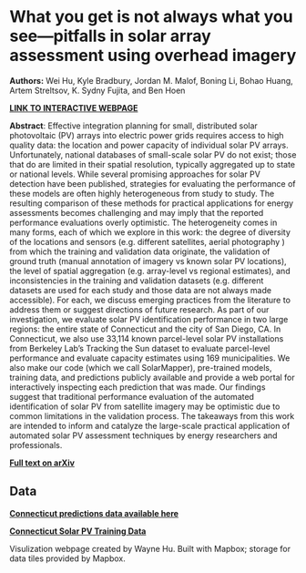 # What you get is not always what you see—pitfalls in solar array assessment using overhead imagery
**Authors:** Wei Hu, Kyle Bradbury, Jordan M. Malof, Boning Li, Bohao Huang, Artem Streltsov, K. Sydny Fujita, and Ben Hoen

[**LINK TO INTERACTIVE WEBPAGE**](https://energydatalab.github.io/solarMapper/)

**Abstract**: Effective integration planning for small, distributed solar photovoltaic (PV) arrays into electric power grids requires access to high quality data: the location and power capacity of individual solar PV arrays.  Unfortunately, national databases of small-scale solar PV do not exist; those that do are limited in their spatial resolution, typically aggregated up to state or national levels. While several promising approaches for solar PV detection have been published, strategies for evaluating the performance of these models are often highly heterogeneous from study to study. The resulting comparison of these methods for practical applications for energy assessments becomes challenging and may imply that the reported performance evaluations overly optimistic. The heterogeneity comes in many forms, each of which we explore in this work: the degree of diversity of the locations and sensors (e.g. different satellites, aerial photography ) from which the training and validation data originate, the validation of ground truth (manual annotation of imagery vs known solar PV locations), the level of spatial aggregation (e.g. array-level vs regional estimates), and inconsistencies in the training and validation datasets (e.g. different datasets are used for each study and those data are not always made accessible). For each, we discuss emerging practices from the literature to address them or suggest directions of future research. As part of our investigation, we evaluate solar PV identification performance in two large regions: the entire state of Connecticut and the city of San Diego, CA. In Connecticut, we also use 33,114 known parcel-level solar PV installations from Berkeley Lab’s Tracking the Sun dataset to evaluate parcel-level performance and evaluate capacity estimates using 169 municipalities. We also make our code (which we call SolarMapper), pre-trained models, training data, and predictions publicly available and provide a web portal for interactively inspecting each prediction that was made. Our findings suggest that traditional performance evaluation of the automated identification of solar PV from satellite imagery may be optimistic due to common limitations in the validation process. The takeaways from this work are intended to inform and catalyze the large-scale practical application of automated solar PV assessment techniques by energy researchers and professionals.

[**Full text on arXiv**](https://arxiv.org/abs/1902.10895)

## Data

[**Connecticut predictions data available here**](https://github.com/energydatalab/solarMapper/blob/main/revised_duke_centroids.geojson)

[**Connecticut Solar PV Training Data**](https://figshare.com/articles/dataset/Connecticut_Solar_PV_Semantic_Segmentation_Dataset/18982199/5)

Visulization webpage created by Wayne Hu. Built with Mapbox; storage for data tiles provided by Mapbox.
